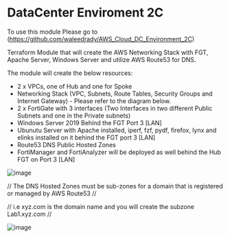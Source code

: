 # DataCenter Enviroment 2C

To use this module Please go to (https://github.com/waleedrady/AWS_Cloud_DC_Environment_2C)

Terraform Module that will create the AWS Networking Stack with FGT, Apache Server, Windows Server and utilize AWS Route53 for DNS. 

The module will create the below resources:

- 2 x VPCs, one of Hub and one for Spoke
- Networking Stack (VPC, Subnets, Route Tables, Security Groups and Internet Gateway) - Please refer to the diagram below.
- 2 x FortiGate with 3 interfaces (Two Interfaces in two different Public Subnets and one in the Private subnets)
- Windows Server 2019 Behind the FGT Port 3 [LAN]
- Ubunutu Server with Apache installed, iperf, fzf, pydf, firefox, lynx and elinks installed on it behind the FGT port 3 [LAN]
- Route53 DNS Public Hosted Zones
- FortiManager and FortiAnalyzer will be deployed as well behind the Hub FGT on Port 3 [LAN]


![image](https://user-images.githubusercontent.com/83562796/135950457-cdc97d4b-1069-4234-a827-3f131e50a0c1.png)


// The DNS Hosted Zones must be sub-zones for a domain that is registered or managed by AWS Route53 //

// i.e xyz.com is the domain name and you will create the subzone Lab1.xyz.com // 

![image](https://user-images.githubusercontent.com/83562796/135950651-255f2698-c3f3-466b-8477-e8e6e8b46685.png)
